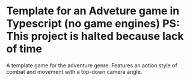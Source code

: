 # Template for an Adveture game in Typescript (no game engines) PS: This project is halted because lack of time
A template game for the adventure genre. Features an action style of combat and movement with a top-down camera angle.
